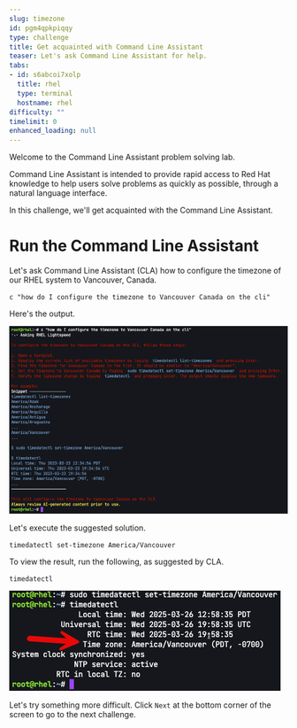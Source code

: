 ```yaml
---
slug: timezone
id: pgm4qpkpiqqy
type: challenge
title: Get acquainted with Command Line Assistant
teaser: Let's ask Command Line Assistant for help.
tabs:
- id: s6abcoi7xolp
  title: rhel
  type: terminal
  hostname: rhel
difficulty: ""
timelimit: 0
enhanced_loading: null
---
```

Welcome to the Command Line Assistant problem solving lab.

Command Line Assistant is intended to provide rapid access to Red Hat knowledge to help users solve problems as quickly as possible, through a natural language interface.

In this challenge, we'll get acquainted with the Command Line Assistant.

Run the Command Line Assistant
===
Let's ask Command Line Assistant (CLA) how to configure the timezone of our RHEL system to Vancouver, Canada.

```bash,run
c "how do I configure the timezone to Vancouver Canada on the cli"
```

Here's the output.

![](../assets/timezoneoutput.png)

Let's execute the suggested solution.

```bash,run
timedatectl set-timezone America/Vancouver
```

To view the result, run the following, as suggested by CLA.
```bash,run
timedatectl
```

![](../assets/timedatectl.png)

Let's try something more difficult. Click `Next` at the bottom corner of the screen to go to the next challenge.